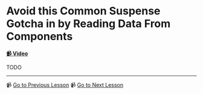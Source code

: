 # Avoid this Common Suspense Gotcha in by Reading Data From Components

**[📹 Video](https://egghead.io/lessons/react-avoid-this-common-suspense-gotcha-in-by-reading-data-from-components)**

TODO

---

📹 [Go to Previous Lesson](https://egghead.io/lessons/react-hoist-react-component-state)
📹 [Go to Next Lesson](https://egghead.io/lessons/react-coordinate-fallback-rendering-with-the-react-suspenselist-component)
